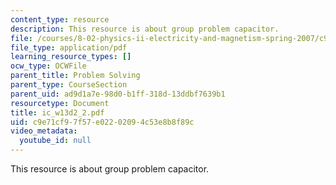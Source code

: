 ```yaml
---
content_type: resource
description: This resource is about group problem capacitor.
file: /courses/8-02-physics-ii-electricity-and-magnetism-spring-2007/c9e71cf97f57e02202094c53e8b8f89c_ic_w13d2_2.pdf
file_type: application/pdf
learning_resource_types: []
ocw_type: OCWFile
parent_title: Problem Solving
parent_type: CourseSection
parent_uid: ad9d1a7e-98d0-b1ff-318d-13ddbf7639b1
resourcetype: Document
title: ic_w13d2_2.pdf
uid: c9e71cf9-7f57-e022-0209-4c53e8b8f89c
video_metadata:
  youtube_id: null
---
```

This resource is about group problem capacitor.

